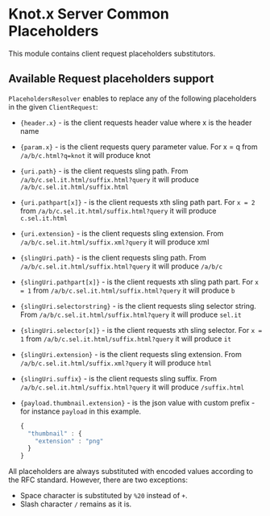# Knot.x Server Common Placeholders
This module contains client request placeholders substitutors.

## Available Request placeholders support
`PlaceholdersResolver` enables to replace any of the following placeholders in the given `ClientRequest`:

- `{header.x}` - is the client requests header value where x is the header name
- `{param.x}` - is the client requests query parameter value. For x = q from `/a/b/c.html?q=knot` it will produce knot
- `{uri.path}` - is the client requests sling path. From `/a/b/c.sel.it.html/suffix.html?query` it will produce `/a/b/c.sel.it.html/suffix.html`
- `{uri.pathpart[x]}` - is the client requests xth sling path part. For `x = 2` from `/a/b/c.sel.it.html/suffix.html?query` it will produce `c.sel.it.html`
- `{uri.extension}` - is the client requests sling extension. From `/a/b/c.sel.it.html/suffix.xml?query` it will produce xml
- `{slingUri.path}` - is the client requests sling path. From `/a/b/c.sel.it.html/suffix.html?query` it will produce `/a/b/c`
- `{slingUri.pathpart[x]}` - is the client requests xth sling path part. For `x = 1` from `/a/b/c.sel.it.html/suffix.html?query` it will produce `b`
- `{slingUri.selectorstring}` - is the client requests sling selector string. From `/a/b/c.sel.it.html/suffix.html?query` it will produce `sel.it`
- `{slingUri.selector[x]}` - is the client requests xth sling selector. For `x = 1` from `/a/b/c.sel.it.html/suffix.html?query` it will produce `it`
- `{slingUri.extension}` - is the client requests sling extension. From `/a/b/c.sel.it.html/suffix.xml?query` it will produce `html`
- `{slingUri.suffix}` - is the client requests sling suffix. From `/a/b/c.sel.it.html/suffix.html?query` it will produce `/suffix.html`
- `{payload.thumbnail.extension}` - is the json value with custom prefix  - for instance `payload` in this example.

    ```javascript
    {
      "thumbnail" : {
        "extension" : "png"
      }
    }
    ```

All placeholders are always substituted with encoded values according to the RFC standard. However, there are two exceptions:
- Space character is substituted by `%20` instead of `+`.
- Slash character `/` remains as it is.